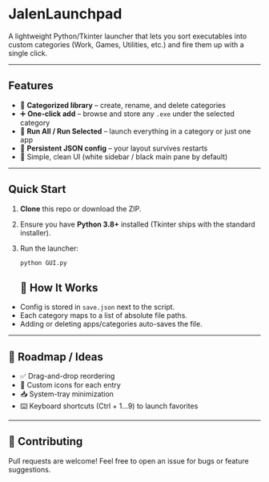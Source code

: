 # JalenLaunchpad

A lightweight Python/Tkinter launcher that lets you sort executables into custom categories (Work, Games, Utilities, etc.) and fire them up with a single click.

---

## Features
- 📂 **Categorized library** – create, rename, and delete categories  
- ➕ **One-click add** – browse and store any `.exe` under the selected category  
- 🚀 **Run All / Run Selected** – launch everything in a category or just one app  
- 💾 **Persistent JSON config** – your layout survives restarts  
- 🎨 Simple, clean UI (white sidebar / black main pane by default)

---

## Quick Start
1. **Clone** this repo or download the ZIP.  
2. Ensure you have **Python 3.8+** installed (Tkinter ships with the standard installer).  
3. Run the launcher:  
   ```bash
   python GUI.py
   ```

   ## 🔧 How It Works

- Config is stored in `save.json` next to the script.
- Each category maps to a list of absolute file paths.
- Adding or deleting apps/categories auto-saves the file.

---

## 🧭 Roadmap / Ideas

- ✅ Drag-and-drop reordering  
- 🎨 Custom icons for each entry  
- 📥 System-tray minimization  
- ⌨️ Keyboard shortcuts (Ctrl + 1…9) to launch favorites

---

## 🤝 Contributing

Pull requests are welcome! Feel free to open an issue for bugs or feature suggestions.
